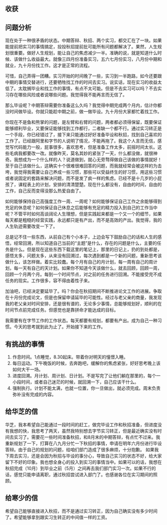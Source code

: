 ## 收获



## 问题分析

现在处于一种很矛盾的状态。中期答辩、秋招、两个实习，都交汇在了一块。如果能提前把实习的事情搞定，投投秋招提前批可能所有问题都解决了。果然，人生规划很重要。做好人生规划，能让自己的焦虑减少一半。准确的说，就是知道什么时候、该做什么收益最大。就像三四月份准备实习，五六七月份实习，八月份中期和就业，九十月份找工作。这才是正常的流程。

可惜，自己弄得一团糟。实习开始的时间晚了一些，实习到一半跑路，如今还要跟中期的事情交替进行，还要牺牲找工作的时间去实习。说实话，现在实习的收益太低了。太耽搁毕业和找工作的事情，有点不太可能。但是不去实习可以吗？不去实习存在哪些风险或者说哪些问题。我觉得我不能再言而无信了。

那么毕设呢？中期答辩需要你准备这么久吗？我觉得中期完成两个月内，估计你都没时间做毕设。你就只能趁中期之前，做一做毕设。九十月份大家都忙着找工作。

你现在不是鱼和熊掌的问题，是左臂和右臂的问题，两者都必须得保留，既要保证能够顺利毕业，又要保证能够找到工作都行，二者缺一个都不行。通过实习转正是一个手段，你已经错过了，接下来只能通过好好准备毕设和秋招，找到自己喜欢的工作了。已经跟阿里和字节的人说明了情况，不能再拖了。我这个人言而无信，感觉写代码能力一般，屁事很多，喜欢思考，但是准备工作太多，前摇时间太长。这些毛病我都要改一改。就像昨天，莫名其妙的紧张了一天，什么都没做，就很神奇。我想成为一个什么样的人？说道做到，就心无旁骛得做自己该做的事情就好！至于自己该做什么，这确实十个很难很难回答的问题，而我就经常会被这样的为击垮，我觉得我需要让自己养成一些习惯，那些可以受益终生的好习惯，用这些习惯或者说固定的套路来解决问题，而不是发了疯一样的焦虑。已经不是十几岁的小屁孩了，课程表上的计划，安排的清清楚楚。现在什么都没有，自由的时间，自由的工作，自己反而变得没那么热爱自由了。

如何能够保持自己高强度工作一周、一周呢？如何能够保证自己工作之余能够得到充足的休息呢？如何保证自己休息之后能够有充足的精力投入到自己的工作当中呢？不管平时如何高谈阔论人生理想，但是实践起来都是一个又一个的细节，如果每天都是粗糙的经营实践，永远都只是有产出，而不是高效的产出。我觉得，我的人生轨迹需要改变一下了。

总是记不住一些东西，从前自己有个小本子，上边会写下鼓励自己的话和人生的感悟，经常回溯，所以知道自己当前的“主题”是什么，存在的问题是什么，主要的任务是什么。但是现在这些东西下载这里的笔记上，那里的日记上，扔的到处都是，感悟太多，问题太多，从来没有回溯过，每次遇到都是一个新的问题，重新思考该做什么，该怎样做。着实比较蠢。每个月有自己的月计划，每一周有自己的周计划，每一天有自己的天计划。如果你不知道今天该做什么，就去回顾，回顾一周，回顾一个月两个月。每到一个时间节点，对之前的任务进行回溯。不能接受完不成任务的现实。工作很多，容不得由着性子来。

加油吧，已经决定要延毕了。吗？你会在秋招期间不断推进论文工作的进展。争取在十月份完成论文，但是也保留申请延毕的可能性。经过与老父亲的商量，我发现我的老父亲对时间安排，还是很有谱的，无论多少事情，总能够规划好，顺利的在时间节点前完成任务。但感觉也是靠拼命才能达成的目标。

我需要有在字节工作的工作状态。每天都要有规划，都要有产出。成为自己一种习惯。今天的思考就到此为止了。开始接下来的工作。



## 有挑战的事情

1. 作息时间。1点睡觉，8.30起床。带着你对明天的憧憬入睡。
2. 每日运动。下午晚饭的时候，去奔跑吧，缓解你的焦虑紧张，好好思考晚上该如何大干一场。
3. 进度回溯。月计划、周计划、日计划。不是写完了让他们躺在那里的，每个一小段时间，或者自己迷茫的时候，就回溯一下，自己应该干什么。
4. 强制执行。计划不能太满，也就一位置，你一旦做出，就必须完成。周末负责弥补没有完成的内容。


## 给华芝的信


华芝，我本希望自己能通过一段时间的赶工，做完毕设工作和秋招准备，但进度没有我想的快，我思考了两天，虽然我特别想去字节实习转正，但是最近确实没有时间去实习了。需要花一些时间准备秋招，和8月末的中期答辩，有点忙不过来。我重新规划了一下，打算在八九月分忙一下秋招的事情，申请在明年六月份进行毕设答辩。由于自己的规划的问题，给咱们部门造成了很多麻烦，十分抱歉。 
如果我下周去实习，还是会因为秋招与毕设的事分心，导致自己实习的状态不好，给大家留下不好的印象。我也想全身心的投入到实习的事情当中。如果可以的话，我想在秋招完成（10月）到毕业之前（5月）之间再去我们部门实习一次。如果不行的话，感觉只能申请离职，通过秋招尝试进入部门了。也感谢各位在实习期间的照顾。


## 给寒少的信


希望自己能够直接进入秋招，而不是通过实习转正，因为自己确实没有多少时间了。希望能够拿到跟实习生转正的中间值一样的工资。